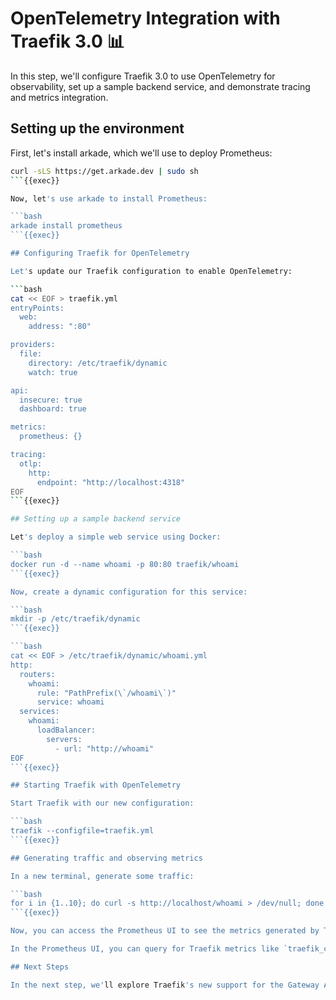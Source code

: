 # OpenTelemetry Integration with Traefik 3.0 📊

In this step, we'll configure Traefik 3.0 to use OpenTelemetry for observability, set up a sample backend service, and demonstrate tracing and metrics integration.

## Setting up the environment

First, let's install arkade, which we'll use to deploy Prometheus:

```bash
curl -sLS https://get.arkade.dev | sudo sh
```{{exec}}

Now, let's use arkade to install Prometheus:

```bash
arkade install prometheus
```{{exec}}

## Configuring Traefik for OpenTelemetry

Let's update our Traefik configuration to enable OpenTelemetry:

```bash
cat << EOF > traefik.yml
entryPoints:
  web:
    address: ":80"

providers:
  file:
    directory: /etc/traefik/dynamic
    watch: true

api:
  insecure: true
  dashboard: true

metrics:
  prometheus: {}

tracing:
  otlp:
    http:
      endpoint: "http://localhost:4318"
EOF
```{{exec}}

## Setting up a sample backend service

Let's deploy a simple web service using Docker:

```bash
docker run -d --name whoami -p 80:80 traefik/whoami
```{{exec}}

Now, create a dynamic configuration for this service:

```bash
mkdir -p /etc/traefik/dynamic
```{{exec}}

```bash
cat << EOF > /etc/traefik/dynamic/whoami.yml
http:
  routers:
    whoami:
      rule: "PathPrefix(\`/whoami\`)"
      service: whoami
  services:
    whoami:
      loadBalancer:
        servers:
          - url: "http://whoami"
EOF
```{{exec}}

## Starting Traefik with OpenTelemetry

Start Traefik with our new configuration:

```bash
traefik --configfile=traefik.yml
```{{exec}}

## Generating traffic and observing metrics

In a new terminal, generate some traffic:

```bash
for i in {1..10}; do curl -s http://localhost/whoami > /dev/null; done
```{{exec}}

Now, you can access the Prometheus UI to see the metrics generated by Traefik. You can access it by clicking here: {{TRAFFIC_HOST1_9090}}

In the Prometheus UI, you can query for Traefik metrics like `traefik_config_reloads_total` or `traefik_entrypoint_requests_total`.

## Next Steps

In the next step, we'll explore Traefik's new support for the Gateway API!
